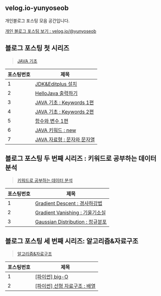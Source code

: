 ## velog.io-yunyoseob
개인블로그 포스팅 모음 공간입니다.

[개인 블로그 포스팅 보기 : velog.io/@yunyoseob ](https://velog.io/@yunyoseob)


## 블로그 포스팅 첫 시리즈
 > [JAVA 기초](https://velog.io/@yunyoseob/series/JAVA%EA%B8%B0%EC%B4%88)

|포스팅번호|제목|
|--|--|
|1|[JDK&Editplus 설치](https://github.com/yunyoseob/velog.io-yunyoseob/blob/main/JAVA%EA%B8%B0%EC%B4%88/JDK%26Editplus%EC%84%A4%EC%B9%98.md)|
|2|[HelloJava 출력하기](https://github.com/yunyoseob/velog.io-yunyoseob/blob/main/JAVA%EA%B8%B0%EC%B4%88/HelloJava%20%EC%B6%9C%EB%A0%A5%ED%95%98%EA%B8%B0.md)|
|3|[JAVA 기초 : Keywords 1편](https://github.com/yunyoseob/velog.io-yunyoseob/blob/main/JAVA%EA%B8%B0%EC%B4%88/JAVA%20%EA%B8%B0%EC%B4%88%20:%20Keywords%201%ED%8E%B8.md)|
|4|[JAVA 기초 : Keywords 2편](https://github.com/yunyoseob/velog.io-yunyoseob/blob/main/JAVA%EA%B8%B0%EC%B4%88/JAVA%20%EA%B8%B0%EC%B4%88%20:%20Keywords%202%ED%8E%B8.md)|
|5|[함수와 변수 1편](https://github.com/yunyoseob/velog.io-yunyoseob/blob/main/JAVA%EA%B8%B0%EC%B4%88/%ED%95%A8%EC%88%98%EC%99%80%EB%B3%80%EC%88%98_1%ED%8E%B8.md)|
|6|[JAVA 키워드 : new](https://github.com/yunyoseob/velog.io-yunyoseob/blob/main/JAVA%EA%B8%B0%EC%B4%88/JAVA_%ED%82%A4%EC%9B%8C%EB%93%9C:_new.md)|
|7|[JAVA 자료형 : 문자와 문자열](https://github.com/yunyoseob/velog.io-yunyoseob/blob/main/JAVA%EA%B8%B0%EC%B4%88/JAVA%EC%9E%90%EB%A3%8C%ED%98%95:%EB%AC%B8%EC%9E%90%EC%99%80%EB%AC%B8%EC%9E%90%EC%97%B4.md)|



## 블로그 포스팅 두 번째 시리즈 : 키워드로 공부하는 데이터분석

> [키워드로 공부하는 데이터 분석](https://velog.io/@yunyoseob/series/%ED%82%A4%EC%9B%8C%EB%93%9C%EB%A1%9C%EA%B3%B5%EB%B6%80%ED%95%98%EB%8A%94%EB%8D%B0%EC%9D%B4%ED%84%B0%EB%B6%84%EC%84%9D)

|포스팅번호|제목|
|--|--|
|1|[Gradient Descent : 경사하강법](https://github.com/yunyoseob/velog.io-yunyoseob/blob/main/%ED%82%A4%EC%9B%8C%EB%93%9C%EB%A1%9C%EA%B3%B5%EB%B6%80%ED%95%98%EB%8A%94%EB%8D%B0%EC%9D%B4%ED%84%B0%EB%B6%84%EC%84%9D/Gradient_Descent:%EA%B2%BD%EC%82%AC%ED%95%98%EA%B0%95%EB%B2%95.md)|
|2|[Gradient Vanishing : 기울기소실](https://github.com/yunyoseob/velog.io-yunyoseob/blob/main/%ED%82%A4%EC%9B%8C%EB%93%9C%EB%A1%9C%EA%B3%B5%EB%B6%80%ED%95%98%EB%8A%94%EB%8D%B0%EC%9D%B4%ED%84%B0%EB%B6%84%EC%84%9D/Gradient_Vanishing:%EA%B8%B0%EC%9A%B8%EA%B8%B0%EC%86%8C%EC%8B%A4.md)|
|3|[Gaussian Distribution : 정규분포](https://github.com/yunyoseob/velog.io-yunyoseob/blob/main/%ED%82%A4%EC%9B%8C%EB%93%9C%EB%A1%9C%EA%B3%B5%EB%B6%80%ED%95%98%EB%8A%94%EB%8D%B0%EC%9D%B4%ED%84%B0%EB%B6%84%EC%84%9D/Gaussian_Distribution:%EC%A0%95%EA%B7%9C%EB%B6%84%ED%8F%AC.md)|


## 블로그 포스팅 세 번째 시리즈: 알고리즘&자료구조

> [알고리즘&자료구조](https://velog.io/@yunyoseob/series/%EC%95%8C%EA%B3%A0%EB%A6%AC%EC%A6%98%EC%9E%90%EB%A3%8C%EA%B5%AC%EC%A1%B0)

|포스팅번호|제목|
|--|--|
|1|[[파이썬] big-O](https://github.com/yunyoseob/velog.io-yunyoseob/blob/main/%EC%95%8C%EA%B3%A0%EB%A6%AC%EC%A6%98%26%EC%9E%90%EB%A3%8C%EA%B5%AC%EC%A1%B0/%5B%ED%8C%8C%EC%9D%B4%EC%8D%AC%5Dbig-O.md)|
|2|[[파이썬] 선형 자료구조 : 배열](https://github.com/yunyoseob/velog.io-yunyoseob/blob/main/%EC%95%8C%EA%B3%A0%EB%A6%AC%EC%A6%98%26%EC%9E%90%EB%A3%8C%EA%B5%AC%EC%A1%B0/%5B%ED%8C%8C%EC%9D%B4%EC%8D%AC%5D%EC%84%A0%ED%98%95%EC%9E%90%EB%A3%8C%EA%B5%AC%EC%A1%B0:%EB%B0%B0%EC%97%B4.md)|
